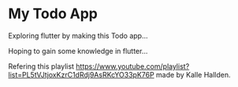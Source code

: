 # My Todo App

Exploring flutter by making this Todo app...

Hoping to gain some knowledge in flutter...

Refering this playlist https://www.youtube.com/playlist?list=PL5tVJtjoxKzrC1dRdj9AsRKcYO33pK76P made by Kalle Hallden.
